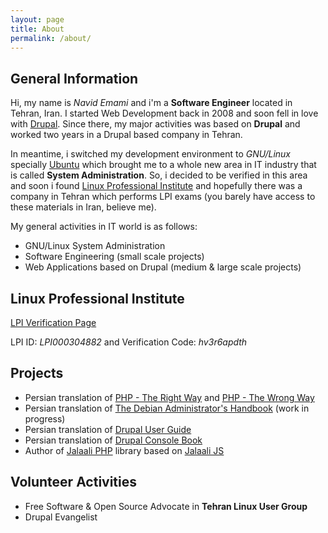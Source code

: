 ```yaml
---
layout: page
title: About
permalink: /about/
---
```


## General Information
Hi, my name is _Navid Emami_ and i'm a **Software Engineer** located in Tehran, Iran. I started Web Development back in 2008 and soon fell in love with [Drupal](https://drupal.org). Since there, my major activities was based on **Drupal** and worked two years in a Drupal based company in Tehran.

In meantime, i switched my development environment to _GNU/Linux_ specially [Ubuntu](https://ubuntu.com) which brought me to a whole new area in IT industry that is called **System Administration**. So, i decided to be verified in this area and soon i found [Linux Professional Institute](https://lpi.org) and hopefully there was a company in Tehran which performs LPI exams (you barely have access to these materials in Iran, believe me).

My general activities in IT world is as follows:

- GNU/Linux System Administration
- Software Engineering (small scale projects)
- Web Applications based on Drupal (medium & large scale projects)

## Linux Professional Institute
[LPI Verification Page](https://cs.lpi.org/caf/Xamman/certification)

LPI ID: _LPI000304882_ and Verification Code: _hv3r6apdth_

## Projects

- Persian translation of [PHP - The Right Way](https://phptherightway.com) and [PHP - The Wrong Way](https://phpthewrongway.com)
- Persian translation of [The Debian Administrator's Handbook](https://debian-handbook.info) (work in progress)
- Persian translation of [Drupal User Guide](https://drupal.org/docs/user_guide/en/index.html)
- Persian translation of [Drupal Console Book](https://drupal-console.web.app/docs/fa-ir)
- Author of [Jalaali PHP](https://github.com/jalaali/jalaali-php) library based on [Jalaali JS](https://github.com/jalaali/jalaali-js)

## Volunteer Activities
- Free Software & Open Source Advocate in **Tehran Linux User Group**
- Drupal Evangelist
